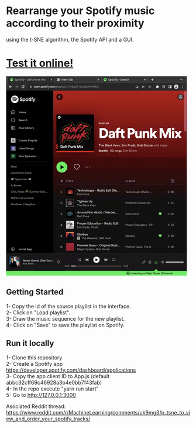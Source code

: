 # Rearrange your Spotify music according to their proximity
using the t-SNE algorithm, the Spotify API and a GUI.

# [Test it online!](https://wd400.github.io/Spotify_t-sne_playlist/)


![](demo.gif)

## Getting Started


1- Copy the id of the source playlist in the interface.  
2- Click on "Load playlist".  
3- Draw the music sequence for the new playlist.  
4- Click on "Save" to save the playlist on Spotify.  


## Run it locally  
1- Clone this repository  
2- Create a Spotify app https://developer.spotify.com/dashboard/applications  
3- Copy the app client ID to App.js (default abbc32cff69c46928a3b4e0bb7f43fab)  
4- In the repo execute "yarn run start"  
5- Go to http://127.0.0.1:3000  


Asociated Reddit thread: https://www.reddit.com/r/MachineLearning/comments/uk9mg3/p_tsne_to_view_and_order_your_spotify_tracks/
